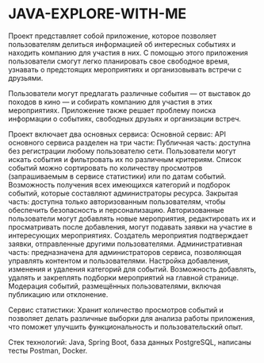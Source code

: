 # JAVA-EXPLORE-WITH-ME
Проект представляет собой приложение, которое позволяет пользователям делиться информацией об интересных событиях и находить компанию для участия в них. С помощью этого приложения пользователи смогут легко планировать свое свободное время, узнавать о предстоящих мероприятиях и организовывать встречи с друзьями.

Пользователи могут предлагать различные события — от выставок до походов в кино — и собирать компанию для участия в этих мероприятиях. Приложение также решает проблему поиска информации о событиях, свободных друзьях и организации встреч.

Проект включает два основных сервиса:
Основной сервис:
API основного сервиса разделен на три части:
Публичная часть: доступна без регистрации любому пользователю сети. Пользователи могут искать события и фильтровать их по различным критериям. Список событий можно сортировать по количеству просмотров (запрашиваемым в сервисе статистики) или по датам событий. Возможность получения всех имеющихся категорий и подборок событий, которые составляют администраторы ресурса.
Закрытая часть: доступна только авторизованным пользователям, чтобы обеспечить безопасность и персонализацию. Авторизованные пользователи могут добавлять новые мероприятия, редактировать их и просматривать после добавления, могут подавать заявки на участие в интересующих мероприятиях. Создатель мероприятия подтверждает заявки, отправленные другими пользователями.
Административная часть: предназначена для администраторов сервиса, позволяющая управлять контентом и пользователями. Настройка добавления, изменения и удаления категорий для событий. Возможность добавлять, удалять и закреплять подборки мероприятий на главной странице. Модерация событий, размещённых пользователями, включая публикацию или отклонение.

Сервис статистики:
Хранит количество просмотров событий и позволяет делать различные выборки для анализа работы приложения, что поможет улучшить функциональность и пользовательский опыт.

Стек технологий: Java, Spring Boot, база данных PostgreSQL, написаны тесты Postman, Docker.
